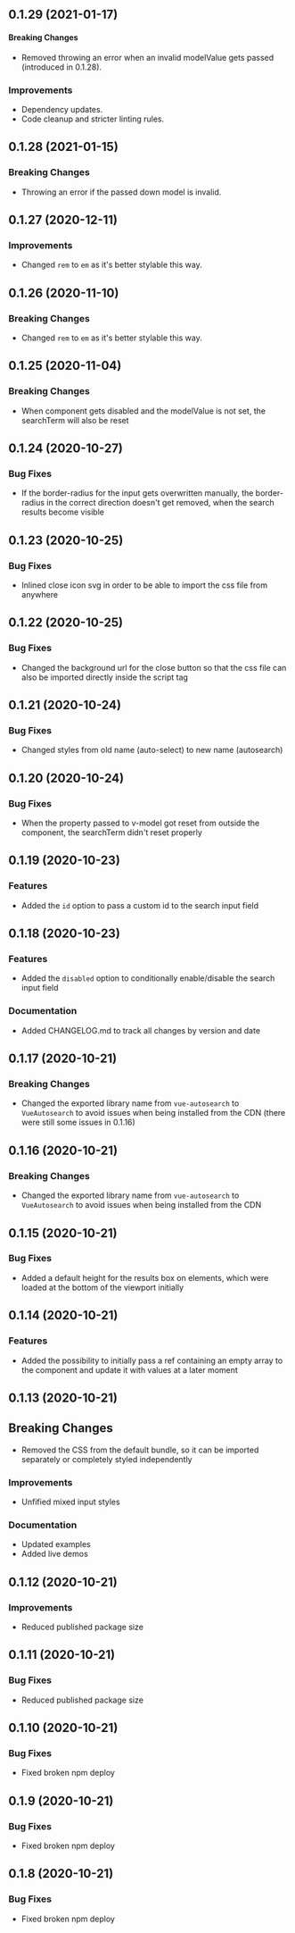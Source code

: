 <!--

News Priority:
- Breaking Changes
- Features
- Improvements
- Documentation

-->

## 0.1.29 (2021-01-17)
#### Breaking Changes
- Removed throwing an error when an invalid modelValue gets passed (introduced in 0.1.28).

### Improvements
- Dependency updates.
- Code cleanup and stricter linting rules.

## 0.1.28 (2021-01-15)
### Breaking Changes
- Throwing an error if the passed down model is invalid.

## 0.1.27 (2020-12-11)
### Improvements
- Changed `rem` to `em` as it's better stylable this way.

## 0.1.26 (2020-11-10)
### Breaking Changes
- Changed `rem` to `em` as it's better stylable this way.

## 0.1.25 (2020-11-04)
### Breaking Changes
- When component gets disabled and the modelValue is not set, the searchTerm will also be reset

## 0.1.24 (2020-10-27)
### Bug Fixes
- If the border-radius for the input gets overwritten manually, the border-radius in the correct direction doesn't get removed, when the search results become visible

## 0.1.23 (2020-10-25)
### Bug Fixes
- Inlined close icon svg in order to be able to import the css file from anywhere

## 0.1.22 (2020-10-25)
### Bug Fixes
- Changed the background url for the close button so that the css file can also be imported directly inside the script tag

## 0.1.21 (2020-10-24)
### Bug Fixes
- Changed styles from old name (auto-select) to new name (autosearch)

## 0.1.20 (2020-10-24)
### Bug Fixes
- When the property passed to v-model got reset from outside the component, the searchTerm didn't reset properly

## 0.1.19 (2020-10-23)
### Features
- Added the `id` option to pass a custom id to the search input field

## 0.1.18 (2020-10-23)
### Features
- Added the `disabled` option to conditionally enable/disable the search input field

### Documentation
- Added CHANGELOG.md to track all changes by version and date

## 0.1.17 (2020-10-21)
### Breaking Changes
- Changed the exported library name from `vue-autosearch` to `VueAutosearch` to avoid issues when being installed from the CDN (there were still some issues in 0.1.16)

## 0.1.16 (2020-10-21)
### Breaking Changes
- Changed the exported library name from `vue-autosearch` to `VueAutosearch` to avoid issues when being installed from the CDN

## 0.1.15 (2020-10-21)
### Bug Fixes
- Added a default height for the results box on elements, which were loaded at the bottom of the viewport initially

## 0.1.14 (2020-10-21)
### Features
- Added the possibility to initially pass a ref containing an empty array to the component and update it with values at a later moment

## 0.1.13 (2020-10-21)
## Breaking Changes
- Removed the CSS from the default bundle, so it can be imported separately or completely styled independently

### Improvements
- Unfified mixed input styles

### Documentation
- Updated examples
- Added live demos

## 0.1.12 (2020-10-21)
### Improvements
- Reduced published package size

## 0.1.11 (2020-10-21)
### Bug Fixes
- Reduced published package size

## 0.1.10 (2020-10-21)
### Bug Fixes
- Fixed broken npm deploy

## 0.1.9 (2020-10-21)
### Bug Fixes
- Fixed broken npm deploy

## 0.1.8 (2020-10-21)
### Bug Fixes
- Fixed broken npm deploy